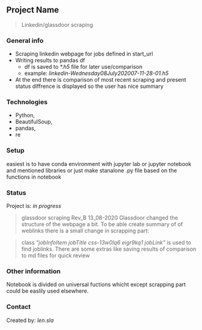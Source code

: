 ## Project Name
> Linkedin/glassdoor scraping

### General info
* Scraping linkedin webpage for jobs defined in start_url
* Writing results to pandas df
    * df is saved to _*.h5_ file for later use/comparison
    * example: _linkedin-Wednesday08July202007-11-28-01.h5_
* At the end there is comparison of most recent scraping and present status diffrence is displayed so the user has nice summary


### Technologies
* Python, 
* BeautifulSoup, 
* pandas, 
* re

### Setup
easiest is to have conda environment with jupyter lab or jupyter notebook and mentioned libraries
or just make  stanalone .py file based on the functions in notebook


### Status
Project is: _in progress_ 

> glassdoor scraping  Rev_B 13_08-2020
Glassdoor changed the structure of the webpage a bit.
To be able  create summary of of weblinks there is a small change in scrapping part:   

>class _"jobInfoItem jobTitle css-13w0lq6 eigr9kq1 jobLink"_ is used to find joblinks.
There are some extras like saving results of comparison to md files for quick review

### Other information
Notebook is divided on universal fuctions whicht except scrapping part could be easlily used elsewhere.




### Contact
Created by: _len.sla_

